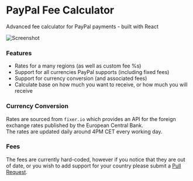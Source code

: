 # PayPal Fee Calculator

Advanced fee calculator for PayPal payments - built with React

![Screenshot](https://raw.githubusercontent.com/overint/paypal-fee-calc/master/screenshot.png)

### Features

 - Rates for a many regions (as well as custom fee %s)
 - Support for all currencies PayPal supports (including fixed fees) 
 - Support for currency conversion (and associated fees)
 - Calculate base on how much you want to receive, or how much you will receive

### Currency Conversion

Rates are sourced from `fixer.io` which provides an API for the foreign exchange rates published by the European 
Central Bank.  
The rates are updated daily around 4PM CET every working day.

### Fees

The fees are currently hard-coded, however if you notice that they are out of date, or you wish to add support for 
your country please submit a [Pull Request](https://github.com/overint/paypal-fee-calc/pulls).
